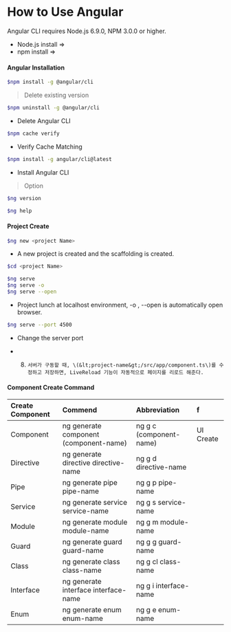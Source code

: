 # How to Use Angular

Angular CLI requires Node.js 6.9.0, NPM 3.0.0 or higher.

* Node.js install =&gt;
* npm install =&gt;

#### Angular Installation

```bash
$npm install -g @angular/cli
```



> Delete existing version

```bash
$npm uninstall -g @angular/cli
```

* Delete Angular CLI

```bash
$npm cache verify
```

* Verify Cache Matching

```bash
$npm install -g angular/cli@latest
```

* Install Angular CLI



> Option

```bash
$ng version
```

```bash
$ng help
```



#### Project Create

```bash
$ng new <project Name>
```

* A new project is created and the scaffolding is created.

```bash
$cd <project Name>
```

```bash
$ng serve
$ng serve -o
$ng serve --open
```

* Project lunch at localhost environment, -o , --open is automatically open browser. 

```bash
$ng serve --port 4500
```

* Change the server port





* 8.     서버가 구동할 때, \(&lt;project-name&gt;/src/app/component.ts\)를 수정하고 저장하면, LiveReload 기능이 자동적으로 페이지를 리로드 해준다.

#### Component Create Command

| Create Component | Commend | Abbreviation | f |
| :--- | :--- | :--- | :--- |
| Component | ng generate component \(component-name\) | ng g c \(component-name\) | UI Create |
| Directive | ng generate directive directive-name | ng g d directive-name |  |
| Pipe | ng generate pipe pipe-name | ng g p pipe-name |  |
| Service | ng generate service service-name | ng g s service-name |  |
| Module | ng generate module module-name | ng g m module-name |  |
| Guard | ng generate guard guard-name | ng g g guard-name |  |
| Class | ng generate class class-name | ng g cl class-name |  |
| Interface | ng generate interface interface-name | ng g i interface-name |  |
| Enum | ng generate enum enum-name | ng g e enum-name |  |

